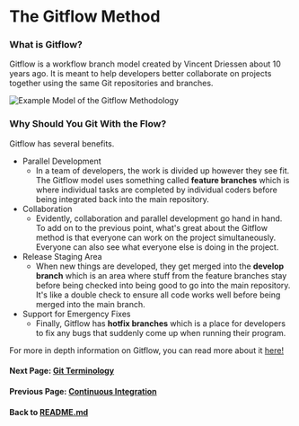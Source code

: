 # The Gitflow Method


### What is Gitflow? 
Gitflow is a workflow branch model created by Vincent Driessen about 10 years ago. 
It is meant to help developers better collaborate on projects together using the same Git repositories and branches.

![Example Model of the Gitflow Methodology](https://i2.wp.com/lanziani.com/slides/gitflow/images/gitflow_1.png)

### Why Should You Git With the Flow?
Gitflow has several benefits.
* Parallel Development
  * In a team of developers, the work is divided up however they see fit.
    The Gitflow model uses something called **feature branches** which is where individual tasks are completed by individual coders
    before being integrated back into the main repository.
* Collaboration
  * Evidently, collaboration and parallel development go hand in hand. To add on to the previous point, 
    what's great about the Gitflow method is that everyone can work on the project simultaneously.
    Everyone can also see what everyone else is doing in the project.
* Release Staging Area
  * When new things are developed, they get merged into the **develop branch** which is an area
    where stuff from the feature branches stay before being checked into being good to go into the main repository.
    It's like a double check to ensure all code works well before being merged into the main branch.
* Support for Emergency Fixes
    * Finally, Gitflow has **hotfix branches** which is a place for developers to fix any bugs that suddenly come up
    when running their program.

For more in depth information on Gitflow, you can read more about it [here!](https://datasift.github.io/gitflow/IntroducingGitFlow.html) 

#### Next Page: [Git Terminology](https://github.com/vfm2/is601-miniproject/blob/main/gitTermsPage.md)
#### Previous Page: [Continuous Integration](https://github.com/vfm2/is601-miniproject/blob/main/contInt.md)
#### Back to [README.md](https://github.com/vfm2/is601-miniproject/blob/main/README.md)
